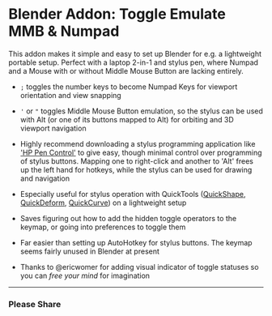 # Blender Addon: Toggle Emulate MMB & Numpad

<!-- # toggle_emulate_mmb_numpad -->

This addon makes it simple and easy to set up Blender for e.g. a lightweight portable setup. Perfect with a laptop 2-in-1 and stylus pen, where Numpad and a Mouse with or without Middle Mouse Button are lacking entirely.

- `;` toggles the number keys to become Numpad Keys for viewport orientation and view snapping
- `'` or `"` toggles Middle Mouse Button emulation, so the stylus can be used with Alt (or one of its buttons mapped to Alt) for orbiting and 3D viewport navigation

- Highly recommend downloading a stylus programming application like ['HP Pen Control'](https://www.microsoft.com/store/productId/9PJ3VGVQ4NMP) to give easy, though minimal control over programming of stylus buttons. Mapping one to right-click and another to 'Alt' frees up the left hand for hotkeys, while the stylus can be used for drawing and navigation

- Especially useful for stylus operation with QuickTools ([QuickShape](https://gumroad.com/jamajurabaev#tOWta), [QuickDeform](https://gumroad.com/alksndr), [QuickCurve](https://gumroad.com/jamajurabaev#EmBrX)) on a lightweight setup

- Saves figuring out how to add the hidden toggle operators to the keymap, or going into preferences to toggle them

- Far easier than setting up AutoHotkey for stylus buttons. The keymap seems fairly unused in Blender at present

- Thanks to @ericwomer for adding visual indicator of toggle statuses so you can _free your mind_ for imagination

---

### Please Share
